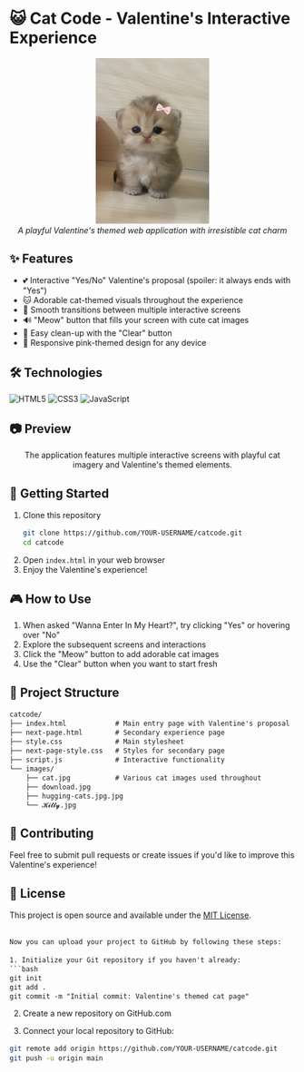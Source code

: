 # 😺 Cat Code - Valentine's Interactive Experience

<div align="center">
  <img src="cat.jpg" alt="Cat Valentine" width="200px"/>
  <br>
  <em>A playful Valentine's themed web application with irresistible cat charm</em>
</div>

## ✨ Features

- 💕 Interactive "Yes/No" Valentine's proposal (spoiler: it always ends with "Yes")
- 🐱 Adorable cat-themed visuals throughout the experience
- 🚀 Smooth transitions between multiple interactive screens
- 🔊 "Meow" button that fills your screen with cute cat images
- 🧹 Easy clean-up with the "Clear" button
- 📱 Responsive pink-themed design for any device

## 🛠️ Technologies

![HTML5](https://img.shields.io/badge/HTML5-E34F26?style=for-the-badge&logo=html5&logoColor=white)
![CSS3](https://img.shields.io/badge/CSS3-1572B6?style=for-the-badge&logo=css3&logoColor=white)
![JavaScript](https://img.shields.io/badge/JavaScript-F7DF1E?style=for-the-badge&logo=javascript&logoColor=black)

## 📷 Preview

<div align="center">
  <p>The application features multiple interactive screens with playful cat imagery and Valentine's themed elements.</p>
</div>

## 🚀 Getting Started

1. Clone this repository
   ```bash
   git clone https://github.com/YOUR-USERNAME/catcode.git
   cd catcode
   ```
2. Open `index.html` in your web browser
3. Enjoy the Valentine's experience!

## 🎮 How to Use

1. When asked "Wanna Enter In My Heart?", try clicking "Yes" or hovering over "No"
2. Explore the subsequent screens and interactions
3. Click the "Meow" button to add adorable cat images
4. Use the "Clear" button when you want to start fresh

## 📁 Project Structure

```
catcode/
├── index.html            # Main entry page with Valentine's proposal
├── next-page.html        # Secondary experience page
├── style.css             # Main stylesheet
├── next-page-style.css   # Styles for secondary page
├── script.js             # Interactive functionality
└── images/               
    ├── cat.jpg           # Various cat images used throughout
    ├── download.jpg
    ├── hugging-cats.jpg.jpg
    └── 𝓚𝓲𝓽𝓽𝔂.jpg
```

## 🤝 Contributing

Feel free to submit pull requests or create issues if you'd like to improve this Valentine's experience!

## 📜 License

This project is open source and available under the [MIT License](LICENSE).
```

Now you can upload your project to GitHub by following these steps:

1. Initialize your Git repository if you haven't already:
```bash
git init
git add .
git commit -m "Initial commit: Valentine's themed cat page"
```

2. Create a new repository on GitHub.com

3. Connect your local repository to GitHub:
```bash
git remote add origin https://github.com/YOUR-USERNAME/catcode.git
git push -u origin main
```


